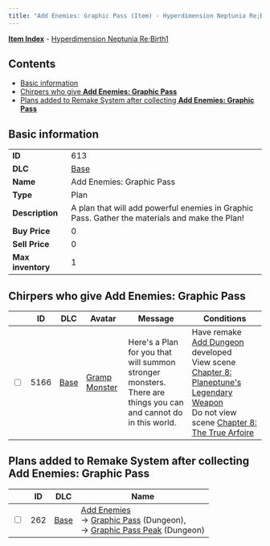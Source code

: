```yaml
---
title: "Add Enemies: Graphic Pass (Item) - Hyperdimension Neptunia Re;Birth1"
---
```


[**Item Index**](/neptunia/rb1/item/index.html) - [Hyperdimension Neptunia Re;Birth1](/neptunia/rb1)

## Contents

- [Basic information](#basic-information)
- [Chirpers who give **Add Enemies: Graphic Pass**](#chirpers-who-give-add-enemies-graphic-pass)
- [Plans added to Remake System after collecting **Add Enemies: Graphic Pass**](#plans-added-to-remake-system-after-collecting-add-enemies-graphic-pass)

## Basic information

|   |   |
| -- | -- |
| **ID** | 613 |
| **DLC** | [Base](/neptunia/rb1/dlc/1-base.html) |
| **Name** | Add Enemies: Graphic Pass |
| **Type** | Plan |
| **Description** | A plan that will add powerful enemies in Graphic Pass. Gather the materials and make the Plan! |
| **Buy Price** | 0 |
| **Sell Price** | 0 |
| **Max inventory** | 1 |


## Chirpers who give **Add Enemies: Graphic Pass**

|    | ID | DLC | Avatar | Message | Conditions |
| -- | -- | --- | ------ | ------- | ---------- |
| <input type="checkbox" id="rb1-chirper-event-1-5166" class="trackbox" /> | 5166 | [Base](/neptunia/rb1/dlc/1-base.html) | [Gramp Monster](/neptunia/rb1/undefined/1-243-gramp-monster.html) | Here's a Plan for you that will summon stronger monsters.<br />There are things you can and cannot do in this world. | Have remake [Add Dungeon](/neptunia/rb1/remake/1-225-add-dungeon.html) developed<br />View scene [Chapter 8: Planeptune's Legendary Weapon](/neptunia/rb1/scene/1-804-chapter-8-planeptunes-legendary-weapon.html)<br />Do not view scene [Chapter 8: The True Arfoire](/neptunia/rb1/scene/1-807-chapter-8-the-true-arfoire.html) |


## Plans added to Remake System after collecting **Add Enemies: Graphic Pass**

|    | ID | DLC | Name |
| -- | -- | --- | ---- |
| <input type="checkbox" id="rb1-remake-1-262" class="trackbox" /> | 262 | [Base](/neptunia/rb1/dlc/1-base.html) | [Add Enemies](/neptunia/rb1/remake/1-262-add-enemies.html)<br /> → [Graphic Pass](/neptunia/rb1/dungeon/1-123-graphic-pass.html) (Dungeon),<br /> → [Graphic Pass Peak](/neptunia/rb1/dungeon/1-124-graphic-pass-peak.html) (Dungeon) |
